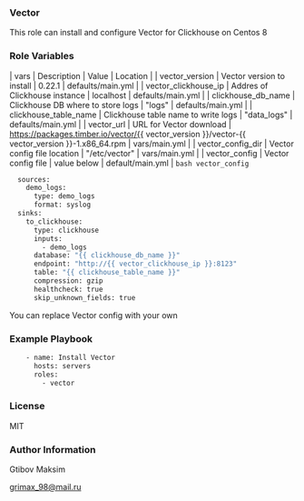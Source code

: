 ### Vector
This role can install and configure Vector for Clickhouse on Centos 8

### Role Variables
| vars | Description | Value | Location |
| vector_version | Vector version to install | 0.22.1 | defaults/main.yml |
| vector_clickhouse_ip | Addres of Clickhouse instance | localhost | defaults/main.yml |
| clickhouse_db_name | Clickhouse DB where to store logs | "logs" | defaults/main.yml |
| clickhouse_table_name | Clickhouse table name to write logs | "data_logs" | defaults/main.yml |
| vector_url | URL for Vector download | https://packages.timber.io/vector/{{ vector_version }}/vector-{{ vector_version }}-1.x86_64.rpm | vars/main.yml |
| vector_config_dir | Vector config file location | "/etc/vector" | vars/main.yml |
| vector_config | Vector config file | value below | default/main.yml |
```bash vector_config ```
```bash
  sources:
    demo_logs:
      type: demo_logs
      format: syslog
  sinks:
    to_clickhouse:
      type: clickhouse
      inputs:
        - demo_logs
      database: "{{ clickhouse_db_name }}"
      endpoint: "http://{{ vector_clickhouse_ip }}:8123"
      table: "{{ clickhouse_table_name }}"
      compression: gzip
      healthcheck: true
      skip_unknown_fields: true
```
You can replace Vector config with your own

### Example Playbook
```bash
    - name: Install Vector
      hosts: servers
      roles:
        - vector
```
### License
MIT

### Author Information
Gtibov Maksim

grimax_98@mail.ru

